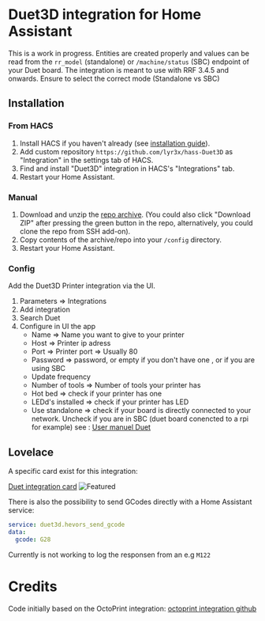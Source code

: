 # Duet3D integration for Home Assistant

This is a work in progress. Entities are created properly and values can be read from the `rr_model` (standalone) or `/machine/status` (SBC) endpoint of your Duet board. The integration is meant to use with RRF 3.4.5 and onwards.
Ensure to select the correct mode (Standalone vs SBC)



## Installation

### From HACS

1. Install HACS if you haven't already (see [installation guide](https://hacs.xyz/docs/configuration/basic)).
2. Add custom repository `https://github.com/lyr3x/hass-Duet3D` as "Integration" in the settings tab of HACS.
3. Find and install "Duet3D" integration in HACS's "Integrations" tab.
4. Restart your Home Assistant.

### Manual

1. Download and unzip the [repo archive](https://github.com/lyr3x/hass-Duet3D/archive/master.zip). (You could also click "Download ZIP" after pressing the green button in the repo, alternatively, you could clone the repo from SSH add-on).
2. Copy contents of the archive/repo into your `/config` directory.
3. Restart your Home Assistant.

### Config
Add the Duet3D Printer integration via the UI. 
1. Parameters => Integrations
2. Add integration
3. Search Duet
4. Configure in UI the app
    - Name => Name you want to give to your printer
    - Host => Printer ip adress
    - Port => Printer port => Usually 80
    - Password => password, or empty if you don't have one , or if you are using SBC
    - Update frequency
    - Number of tools => Number of tools your printer has
    - Hot bed => check if your printer has one
    - LEDd's installed => check if your printer has LED
    - Use standalone => check if your board is directly connected to your network. Uncheck if you are in SBC (duet board conencted to a rpi for example) see : [User manuel Duet](https://docs.duet3d.com/en/User_manual/Overview/Getting_started_Duet_3_MB6HC#:~:text=Standalone%20mode%20vs%20SBC%20mode%20The%20Duet%203,%28Duet%20Web%20Control%29%20etc%20work%20in%20both%20modes)

## Lovelace
A specific card exist for this integration: 

[Duet integration card](https://github.com/repier37/ha-threedy-card)
![Featured](https://github.com/repier37/ha-threedy-card/raw/master/screenshots/active.png)


There is also the possibility to send GCodes directly with a Home Assistant service:
```yaml
service: duet3d.hevors_send_gcode
data:
  gcode: G28
```
Currently is not working to log the responsen from an e.g `M122`


# Credits
Code initially based on the OctoPrint integration: [octoprint integration github](https://github.com/home-assistant/home-assistant/tree/dev/homeassistant/components/octoprint)
